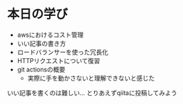 # 本日の学び
- awsにおけるコスト管理 
- いい記事の書き方
- ロードバランサーを使った冗長化
- HTTPリクエストについて復習
- git actionsの概要
	- 実際に手を動かさないと理解できないと感じた

いい記事を書くのは難しい...
とりあえずqiitaに投稿してみよう
